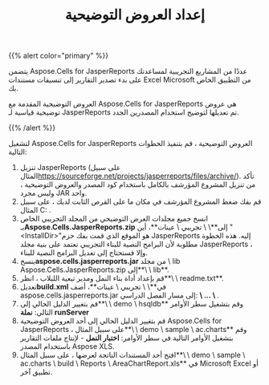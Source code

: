 ﻿---
title: إعداد العروض التوضيحية
type: docs
weight: 40
url: /ar/jasperreports/demos-setup/
---
{{% alert color="primary" %}}

يتضمن Aspose.Cells for JasperReports عددًا من المشاريع التجريبية لمساعدتك على بدء تصدير التقارير إلى تنسيقات مستندات Excel Microsoft من التطبيق الخاص بك.

العروض التوضيحية المقدمة مع Aspose.Cells for JasperReports هي عروض توضيحية قياسية لـ JasperReports تم تعديلها لتوضيح استخدام المصدرين الجدد.

{{% /alert %}}

لتشغيل Aspose.Cells for JasperReports العروض التوضيحية ، قم بتنفيذ الخطوات التالية:

1.  تنزيل JasperReports (على سبيل المثال<https://sourceforge.net/projects/jasperreports/files/archive/>). تأكد من تنزيل المشروع المؤرشف بالكامل باستخدام كود المصدر والعروض التوضيحية ، وليس مجرد JAR واحد.
1. قم بفك ضغط المشروع المؤرشف في مكان ما على القرص الثابت لديك ، على سبيل المثال C: \.
1.  انسخ جميع مجلدات العرض التوضيحي من المجلد التجريبي الخاص بـ**Aspose.Cells.JasperReports.zip** إلى**\ <InstallDir> \ تجريبي \ عينات**، أين "\<InstallDir>"هو الموقع الذي قمت بفك حزم JasperReports إليه. هذه الخطوة مطلوبة لأن البرامج النصية للبناء التجريبي تعتمد على بنية مجلد JasperReports ، وإلا فستحتاج إلى تعديل البرامج النصية للبناء.
1.  ينسخ**aspose.cells.jasperreports.jar** من مجلد \ lib Aspose.Cells.JasperReports.zip إلى**\ <InstallDir> \ lib**.
1.  قم بإعداد أداة بناء النمل ومدير تبعية اللبلاب ، انظر**\ <InstallDir> \ readme.txt**.
1.  تعديل**build.xml** في**\ <InstallDir> \ تجريبي \ عينات**، أضف aspose.cells.jasperreports.jar إلى مسار الفصل الدراسي:
   **\ <path id = "project-classpath"> ... \ <pathelement location = "../../ lib / aspose.cells.jasperreports.jar" /> </path>**.
1.  قم بتغيير الدليل الحالي إلى**\ <InstallDir> \ demo \ hsqldb** وقم بتشغيل سطر الأوامر التالي:
   **نملة runServer**
1.  قم بتغيير الدليل الحالي إلى أحد العروض التوضيحية Aspose.Cells for JasperReports ، على سبيل المثال**\ <InstallDir> \ demo \ sample \ ac.charts** وقم بتشغيل الأوامر التالية في سطر الأوامر:
   **اختبار النمل** - لإنتاج ملفات التقارير باستخدام المصدر Aspose XLS.
1.  افتح أحد المستندات الناتجة لعرضها ، على سبيل المثال**\ <InstallDir> \ demo \ sample \ ac.charts \ build \ Reports \ AreaChartReport.xls** في Microsoft Excel أو تطبيق آخر.
